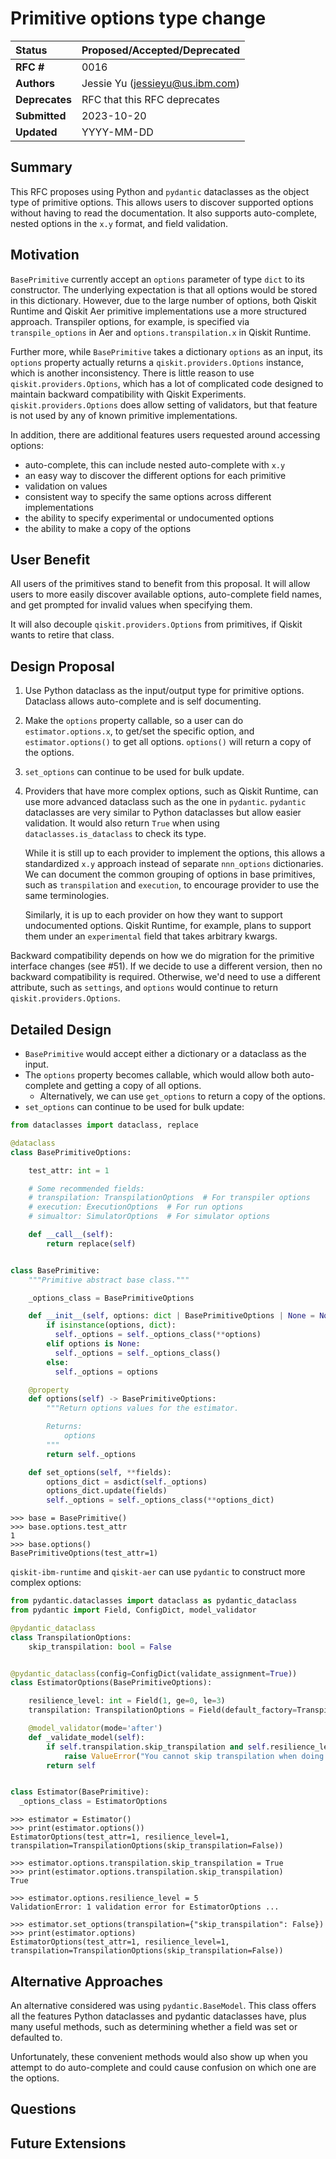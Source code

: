 # Primitive options type change

| **Status**        | **Proposed/Accepted/Deprecated** |
|:------------------|:---------------------------------------------|
| **RFC #**         | 0016                                         |
| **Authors**       | Jessie Yu (jessieyu@us.ibm.com)    |
| **Deprecates**    | RFC that this RFC deprecates                 |
| **Submitted**     | 2023-10-20                                   |
| **Updated**       | YYYY-MM-DD                                   |

## Summary

This RFC proposes using Python and `pydantic` dataclasses as the object type of primitive options. This allows users to discover supported options without having to read the documentation. It also supports auto-complete, nested options in the `x.y` format, and field validation.

## Motivation

`BasePrimitive` currently accept an `options` parameter of type `dict` to its constructor. The underlying expectation is that all options would be stored in this dictionary. However, due to the large number of options, both Qiskit Runtime and Qiskit Aer primitive implementations use a more structured approach. Transpiler options, for example, is specified via `transpile_options` in Aer and `options.transpilation.x` in Qiskit Runtime.

Further more, while `BasePrimitive` takes a dictionary `options` as an input, its `options` property actually returns a `qiskit.providers.Options` instance, which is another inconsistency. There is little reason to use `qiskit.providers.Options`, which has a lot of complicated code designed to maintain backward compatibility with Qiskit Experiments. `qiskit.providers.Options` does allow setting of validators, but that feature is not used by any of known primitive implementations.

In addition, there are additional features users requested around accessing options:
- auto-complete, this can include nested auto-complete with `x.y`
- an easy way to discover the different options for each primitive
- validation on values
- consistent way to specify the same options across different implementations
- the ability to specify experimental or undocumented options
- the ability to make a copy of the options

## User Benefit

All users of the primitives stand to benefit from this proposal. It will allow users to more easily discover available options, auto-complete field names, and get prompted for invalid values when specifying them.

It will also decouple `qiskit.providers.Options` from primitives, if Qiskit wants to retire that class.

## Design Proposal

1. Use Python dataclass as the input/output type for primitive options. Dataclass allows auto-complete and is self documenting.

2. Make the `options` property callable, so a user can do `estimator.options.x`, to get/set the specific option, and `estimator.options()` to get all options. `options()` will return a copy of the options.

2. `set_options` can continue to be used for bulk update.

4. Providers that have more complex options, such as Qiskit Runtime, can use more advanced dataclass such as the one in `pydantic`. `pydantic` dataclasses are very similar to Python dataclasses but allow easier validation. It would also return `True` when using `dataclasses.is_dataclass` to check its type.

    While it is still up to each provider to implement the options, this allows a standardized `x.y` approach instead of separate `nnn_options` dictionaries. We can document the common grouping of options in base primitives, such as `transpilation` and `execution`, to encourage provider to use the same terminologies.

    Similarly, it is up to each provider on how they want to support undocumented options. Qiskit Runtime, for example, plans to support them under an `experimental` field that takes arbitrary kwargs.


Backward compatibility depends on how we do migration for the primitive interface changes (see #51). If we decide to use a different version, then no backward compatibility is required. Otherwise, we'd need to use a different attribute, such as `settings`, and `options` would continue to return `qiskit.providers.Options`.

## Detailed Design

- `BasePrimitive` would accept either a dictionary or a dataclass as the input.
- The `options` property becomes callable, which would allow both auto-complete and getting a copy of all options.
    - Alternatively, we can use `get_options` to return a copy of the options.
- `set_options` can continue to be used for bulk update:

```python
from dataclasses import dataclass, replace

@dataclass
class BasePrimitiveOptions:

    test_attr: int = 1

    # Some recommended fields:
    # transpilation: TranspilationOptions  # For transpiler options
    # execution: ExecutionOptions  # For run options
    # simualtor: SimulatorOptions  # For simulator options

    def __call__(self):
        return replace(self)


class BasePrimitive:
    """Primitive abstract base class."""

    _options_class = BasePrimitiveOptions

    def __init__(self, options: dict | BasePrimitiveOptions | None = None):
        if isinstance(options, dict):
          self._options = self._options_class(**options)
        elif options is None:
          self._options = self._options_class()
        else:
          self._options = options

    @property
    def options(self) -> BasePrimitiveOptions:
        """Return options values for the estimator.

        Returns:
            options
        """
        return self._options

    def set_options(self, **fields):
        options_dict = asdict(self._options)
        options_dict.update(fields)
        self._options = self._options_class(**options_dict)
```

```
>>> base = BasePrimitive()
>>> base.options.test_attr
1
>>> base.options()
BasePrimitiveOptions(test_attr=1)
```

`qiskit-ibm-runtime` and `qiskit-aer` can use `pydantic` to construct more complex options:

```python
from pydantic.dataclasses import dataclass as pydantic_dataclass
from pydantic import Field, ConfigDict, model_validator

@pydantic_dataclass
class TranspilationOptions:
    skip_transpilation: bool = False


@pydantic_dataclass(config=ConfigDict(validate_assignment=True))
class EstimatorOptions(BasePrimitiveOptions):

    resilience_level: int = Field(1, ge=0, le=3)
    transpilation: TranspilationOptions = Field(default_factory=TranspilationOptions)

    @model_validator(mode='after')
    def _validate_model(self):
        if self.transpilation.skip_transpilation and self.resilience_level > 0:
            raise ValueError("You cannot skip transpilation when doing error mitigation.")
        return self


class Estimator(BasePrimitive):
  _options_class = EstimatorOptions

```

```
>>> estimator = Estimator()
>>> print(estimator.options())
EstimatorOptions(test_attr=1, resilience_level=1, transpilation=TranspilationOptions(skip_transpilation=False))

>>> estimator.options.transpilation.skip_transpilation = True
>>> print(estimator.options.transpilation.skip_transpilation)
True

>>> estimator.options.resilience_level = 5
ValidationError: 1 validation error for EstimatorOptions ...

>>> estimator.set_options(transpilation={"skip_transpilation": False})
>>> print(estimator.options)
EstimatorOptions(test_attr=1, resilience_level=1, transpilation=TranspilationOptions(skip_transpilation=False))
```

## Alternative Approaches

An alternative considered was using `pydantic.BaseModel`. This class offers all the features Python dataclasses and pydantic dataclasses have, plus many useful methods, such as determining whether a field was set or defaulted to.

Unfortunately, these convenient methods would also show up when you attempt to do auto-complete and could cause confusion on which one are the options.

## Questions


## Future Extensions
